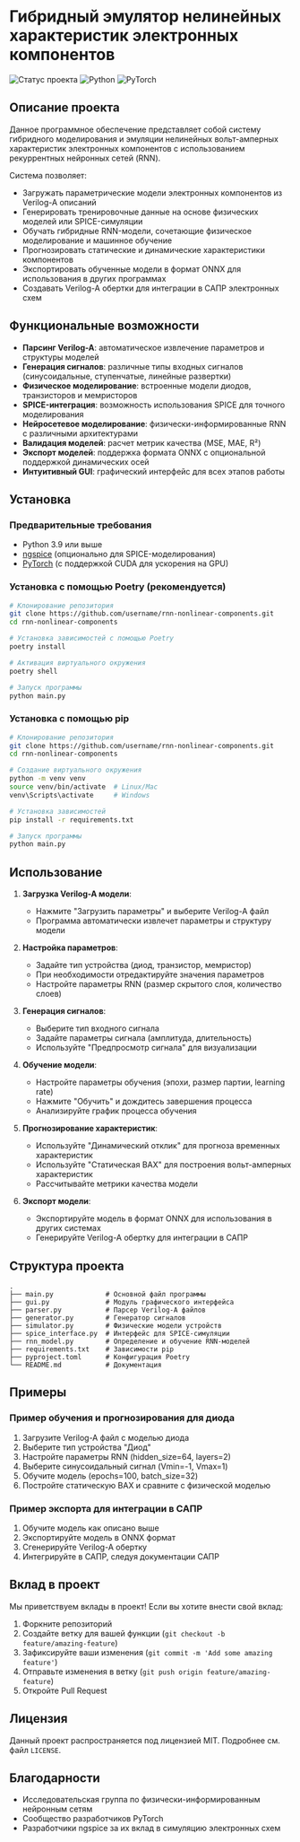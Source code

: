 # Гибридный эмулятор нелинейных характеристик электронных компонентов

![Статус проекта](https://img.shields.io/badge/Статус-В_разработке-yellow)
![Python](https://img.shields.io/badge/Python-3.9%2B-blue)
![PyTorch](https://img.shields.io/badge/PyTorch-2.0%2B-red)

## Описание проекта

Данное программное обеспечение представляет собой систему гибридного моделирования и эмуляции нелинейных вольт-амперных характеристик электронных компонентов с использованием рекуррентных нейронных сетей (RNN). 

Система позволяет:
- Загружать параметрические модели электронных компонентов из Verilog-A описаний
- Генерировать тренировочные данные на основе физических моделей или SPICE-симуляции
- Обучать гибридные RNN-модели, сочетающие физическое моделирование и машинное обучение
- Прогнозировать статические и динамические характеристики компонентов
- Экспортировать обученные модели в формат ONNX для использования в других программах
- Создавать Verilog-A обертки для интеграции в САПР электронных схем

## Функциональные возможности

- **Парсинг Verilog-A**: автоматическое извлечение параметров и структуры моделей
- **Генерация сигналов**: различные типы входных сигналов (синусоидальные, ступенчатые, линейные развертки)
- **Физическое моделирование**: встроенные модели диодов, транзисторов и мемристоров
- **SPICE-интеграция**: возможность использования SPICE для точного моделирования
- **Нейросетевое моделирование**: физически-информированные RNN с различными архитектурами
- **Валидация моделей**: расчет метрик качества (MSE, MAE, R²)
- **Экспорт моделей**: поддержка формата ONNX с опциональной поддержкой динамических осей
- **Интуитивный GUI**: графический интерфейс для всех этапов работы

## Установка

### Предварительные требования

- Python 3.9 или выше
- [ngspice](http://ngspice.sourceforge.net/) (опционально для SPICE-моделирования)
- [PyTorch](https://pytorch.org/) (с поддержкой CUDA для ускорения на GPU)

### Установка с помощью Poetry (рекомендуется)

```bash
# Клонирование репозитория
git clone https://github.com/username/rnn-nonlinear-components.git
cd rnn-nonlinear-components

# Установка зависимостей с помощью Poetry
poetry install

# Активация виртуального окружения
poetry shell

# Запуск программы
python main.py
```

### Установка с помощью pip

```bash
# Клонирование репозитория
git clone https://github.com/username/rnn-nonlinear-components.git
cd rnn-nonlinear-components

# Создание виртуального окружения
python -m venv venv
source venv/bin/activate  # Linux/Mac
venv\Scripts\activate     # Windows

# Установка зависимостей
pip install -r requirements.txt

# Запуск программы
python main.py
```

## Использование

1. **Загрузка Verilog-A модели**:
   - Нажмите "Загрузить параметры" и выберите Verilog-A файл
   - Программа автоматически извлечет параметры и структуру модели

2. **Настройка параметров**:
   - Задайте тип устройства (диод, транзистор, мемристор)
   - При необходимости отредактируйте значения параметров
   - Настройте параметры RNN (размер скрытого слоя, количество слоев)

3. **Генерация сигналов**:
   - Выберите тип входного сигнала
   - Задайте параметры сигнала (амплитуда, длительность)
   - Используйте "Предпросмотр сигнала" для визуализации

4. **Обучение модели**:
   - Настройте параметры обучения (эпохи, размер партии, learning rate)
   - Нажмите "Обучить" и дождитесь завершения процесса
   - Анализируйте график процесса обучения

5. **Прогнозирование характеристик**:
   - Используйте "Динамический отклик" для прогноза временных характеристик
   - Используйте "Статическая ВАХ" для построения вольт-амперных характеристик
   - Рассчитывайте метрики качества модели

6. **Экспорт модели**:
   - Экспортируйте модель в формат ONNX для использования в других системах
   - Генерируйте Verilog-A обертку для интеграции в САПР

## Структура проекта

```
.
├── main.py             # Основной файл программы
├── gui.py              # Модуль графического интерфейса
├── parser.py           # Парсер Verilog-A файлов
├── generator.py        # Генератор сигналов
├── simulator.py        # Физические модели устройств
├── spice_interface.py  # Интерфейс для SPICE-симуляции
├── rnn_model.py        # Определение и обучение RNN-моделей
├── requirements.txt    # Зависимости pip
├── pyproject.toml      # Конфигурация Poetry
└── README.md           # Документация
```

## Примеры

### Пример обучения и прогнозирования для диода

1. Загрузите Verilog-A файл с моделью диода
2. Выберите тип устройства "Диод"
3. Настройте параметры RNN (hidden_size=64, layers=2)
4. Выберите синусоидальный сигнал (Vmin=-1, Vmax=1)
5. Обучите модель (epochs=100, batch_size=32)
6. Постройте статическую ВАХ и сравните с физической моделью

### Пример экспорта для интеграции в САПР

1. Обучите модель как описано выше
2. Экспортируйте модель в ONNX формат
3. Сгенерируйте Verilog-A обертку
4. Интегрируйте в САПР, следуя документации САПР

## Вклад в проект

Мы приветствуем вклады в проект! Если вы хотите внести свой вклад:

1. Форкните репозиторий
2. Создайте ветку для вашей функции (`git checkout -b feature/amazing-feature`)
3. Зафиксируйте ваши изменения (`git commit -m 'Add some amazing feature'`)
4. Отправьте изменения в ветку (`git push origin feature/amazing-feature`)
5. Откройте Pull Request

## Лицензия

Данный проект распространяется под лицензией MIT. Подробнее см. файл `LICENSE`.

## Благодарности

- Исследовательская группа по физически-информированным нейронным сетям
- Сообщество разработчиков PyTorch
- Разработчики ngspice за их вклад в симуляцию электронных схем 